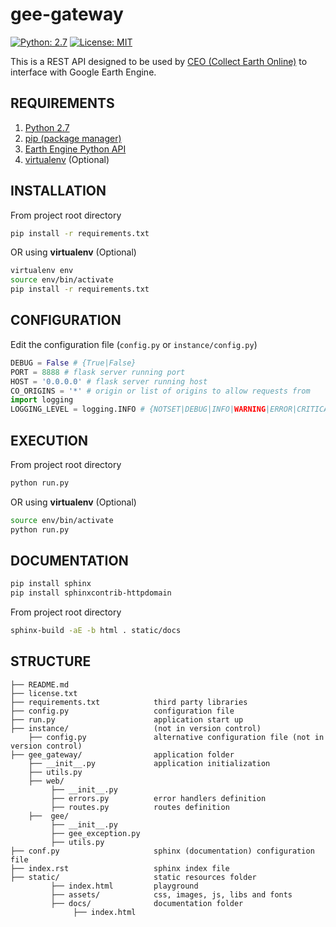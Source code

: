 # gee-gateway

[![Python: 2.7](https://img.shields.io/badge/python-2.7-blue.svg)](https://www.python.org/)
[![License: MIT](https://img.shields.io/badge/License-MIT-yellow.svg)](https://opensource.org/licenses/MIT)

This is a REST API designed to be used by [CEO (Collect Earth Online)](https://github.com/openforis/collect-earth-online) to interface with Google Earth Engine.

## REQUIREMENTS

1. [Python 2.7](https://www.python.org/)
2. [pip (package manager)](https://github.com/pypa/pip)
3. [Earth Engine Python API](https://developers.google.com/earth-engine/python_install)
4. [virtualenv](https://pypi.python.org/pypi/virtualenv) (Optional)

## INSTALLATION

From project root directory

```bash
pip install -r requirements.txt
```

OR using **virtualenv** (Optional)

```bash
virtualenv env
source env/bin/activate
pip install -r requirements.txt
```

## CONFIGURATION

Edit the configuration file (`config.py` or `instance/config.py`)


```python
DEBUG = False # {True|False}
PORT = 8888 # flask server running port
HOST = '0.0.0.0' # flask server running host
CO_ORIGINS = '*' # origin or list of origins to allow requests from
import logging
LOGGING_LEVEL = logging.INFO # {NOTSET|DEBUG|INFO|WARNING|ERROR|CRITICAL}
```

## EXECUTION

From project root directory

```bash
python run.py
```

OR using **virtualenv** (Optional)

```bash
source env/bin/activate
python run.py
```

## DOCUMENTATION

```bash
pip install sphinx
pip install sphinxcontrib-httpdomain
```

From project root directory

```bash
sphinx-build -aE -b html . static/docs
```

## STRUCTURE

    ├── README.md
    ├── license.txt
    ├── requirements.txt            third party libraries
    ├── config.py                   configuration file
    ├── run.py                      application start up
    ├── instance/                   (not in version control)
        ├── config.py               alternative configuration file (not in version control)
    ├── gee_gateway/                application folder
        ├── __init__.py             application initialization
        ├── utils.py
        ├── web/
             ├── __init__.py
             ├── errors.py          error handlers definition
             ├── routes.py          routes definition
        ├──  gee/
             ├── __init__.py
             ├── gee_exception.py
             ├── utils.py
    ├── conf.py                     sphinx (documentation) configuration file
    ├── index.rst                   sphinx index file
    ├── static/                     static resources folder
             ├── index.html         playground
             ├── assets/            css, images, js, libs and fonts
             ├── docs/              documentation folder
                  ├── index.html